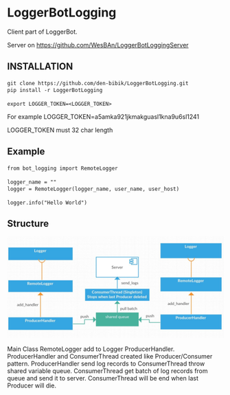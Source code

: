 LoggerBotLogging
============================

Client part of LoggerBot.

Server on https://github.com/WesBAn/LoggerBotLoggingServer

INSTALLATION
------------
    git clone https://github.com/den-bibik/LoggerBotLogging.git
    pip install -r LoggerBotLogging

    export LOGGER_TOKEN=<LOGGER_TOKEN>
For example LOGGER_TOKEN=a5amka921jkmakguasl1kna9u6sl1241 

LOGGER_TOKEN must 32 char length
 
Example
------------

    from bot_logging import RemoteLogger
    
    logger_name = ""
    logger = RemoteLogger(logger_name, user_name, user_host)
    
    logger.info("Hello World")
    
 Structure
 ------------
 ![structure image](structure.jpg)
 
 Main Class RemoteLogger add to Logger ProducerHandler. ProducerHandler and ConsumerThread created like Producer/Consumer pattern. ProducerHandler send log records to ConsumerThread throw shared variable queue. ConsumerThread get batch of log records from queue and send it to server. 
 ConsumerThread will be end when last Producer will die.
 